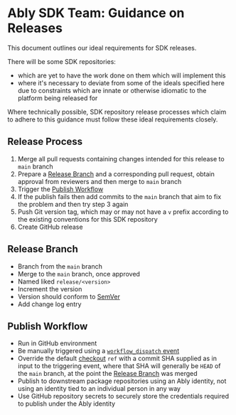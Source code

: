 # Ably SDK Team: Guidance on Releases

This document outlines our ideal requirements for SDK releases.

There will be some SDK repositories:

- which are yet to have the work done on them which will implement this
- where it's necessary to deviate from some of the ideals specified here due to constraints which are innate or otherwise idiomatic to the platform being released for

Where technically possible, SDK repository release processes which claim to adhere to this guidance must follow these ideal requirements closely.

## Release Process

1. Merge all pull requests containing changes intended for this release to `main` branch
2. Prepare a [Release Branch](#release-branch) and a corresponding pull request, obtain approval from reviewers and then merge to `main` branch
3. Trigger the [Publish Workflow](#publish-workflow)
4. If the publish fails then add commits to the `main` branch that aim to fix the problem and then try step 3 again
5. Push Git version tag, which may or may not have a `v` prefix according to the existing conventions for this SDK repository
6. Create GitHub release

## Release Branch

- Branch from the `main` branch
- Merge to the `main` branch, once approved
- Named liked `release/<version>`
- Increment the version
- Version should conform to [SemVer](https://semver.org/)
- Add change log entry

## Publish Workflow

- Run in GitHub environment
- Be manually triggered using a [`workflow_dispatch` event](https://docs.github.com/en/actions/using-workflows/events-that-trigger-workflows#workflow_dispatch)
- Override the default [checkout](https://github.com/actions/checkout) `ref` with a commit SHA supplied as in input to the triggering event, where that SHA will generally be `HEAD` of the `main` branch, at the point the [Release Branch](#release-branch) was merged
- Publish to downstream package repositories using an Ably identity, not using an identity tied to an individual person in any way
- Use GitHub repository secrets to securely store the credentials required to publish under the Ably identity
